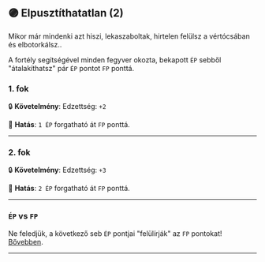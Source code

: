 ## 🟣 Elpusztíthatatlan (2)

Mikor már mindenki azt hiszi, lekaszaboltak, hirtelen felülsz a vértócsában és elbotorkálsz..

A fortély segítségével minden fegyver okozta, bekapott `ÉP` sebből "átalakíthatsz" pár `ÉP` pontot `FP` ponttá.

### 1. fok

🔒 **Követelmény**: Edzettség: `+2`

🌟 **Hatás**: `1 ÉP` forgatható át `FP` ponttá.

---
### 2. fok

🔒 **Követelmény**: Edzettség: `+3`

🌟 **Hatás**: `2 ÉP` forgatható át `FP` ponttá.

---
### `ÉP` vs `FP`

Ne feledjük, a következő seb `ÉP` pontjai "felülírják" az `FP` pontokat! [Bővebben](../061_02_faradsag_pont.md#val%C3%B3s-%C3%A9p-seb-elszenved%C3%A9se-fp-ut%C3%A1n).

---
